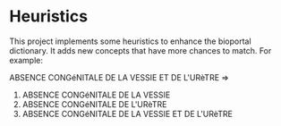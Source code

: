 # Heuristics

This project implements some heuristics to enhance the bioportal dictionary. It adds new concepts that have more chances to match.
For example:

ABSENCE CONGéNITALE DE LA VESSIE ET DE L'URèTRE =>

1. ABSENCE CONGéNITALE DE LA VESSIE
2. ABSENCE CONGéNITALE DE L'URèTRE
3. ABSENCE CONGéNITALE DE LA VESSIE ET DE L'URèTRE
